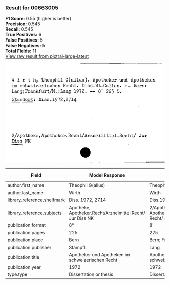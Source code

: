 ### Result for 00663005
**F1 Score:** 0.55 (higher is better)<br>**Precision:** 0.545<br>**Recall:** 0.545<br>**True Positives:** 6<br>**False Positives:** 5<br>**False Negatives:** 5<br>**Total Fields:** 11<br>[View raw result from pixtral-large-latest](https://github.com/RISE-UNIBAS/humanities_data_benchmark/blob/main/results/2025-09-02/T0159/request_T0159_00663005.json)

<img src="https://github.com/RISE-UNIBAS/humanities_data_benchmark/blob/main/benchmarks/zettelkatalog/images/00663005.jpg?raw=true" alt="00663005" width="600px">

| Field | Model Response | Ground Truth | Fuzzy Score | Match |
|-------|----------------|--------------|-------------|-------|
| author.first_name | Theophil G(allus) | Theophil Gallus | 0.938 | ❌ |
| author.last_name | Wirth | Wirth | 1.000 | ✅ |
| library_reference.shelfmark | Diss. 1972, 2714 | Diss.1972,2714 | 0.933 | ❌ |
| library_reference.subjects | Apotheke, Apotheker.Recht/Arzneimittel.Recht/ Jur Diss NK | 2/Apotheke, Apotheker.Recht/Arzneimittel. Recht/ Jur Diss NK | 0.974 | ✅ |
| publication.format | 8° | 8' | 0.500 | ❌ |
| publication.pages | 225 | 225 | 1.000 | ✅ |
| publication.place | Bern | Bern; Frankfurt/M. | 0.364 | ❌ |
| publication.publisher | Stämpfli | Lang | 0.000 | ❌ |
| publication.title | Apotheker und Apotheken im schweizerischen Recht | Apotheker und Apotheken im schweizerischen Recht | 1.000 | ✅ |
| publication.year | 1972 | 1972 | 1.000 | ✅ |
| type.type | Dissertation or thesis | Dissertation or thesis | 1.000 | ✅ |
